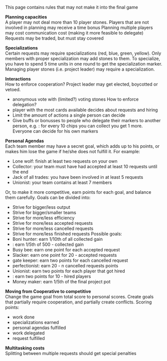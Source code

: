 This page contains rules that may not make it into the final game

__Planning capacities__  
A player may not deal more than 10 player stones. 
Players that are not involved in planning may receive a time bonus
Planning multiple players may cost communication cost (making it more feasible to delegate)
Requests may be traded, but must stay covered

__Specializations__  
Certain requests may require specializations (red, blue, green, yellow). 
Only members with proper specialization may add stones to them. 
To specialize, you have to spend 5 time units in one round to get the specialization marker.
Managing player stones (i.e. project leader) may require a specialization.

__Interactions__  
How to enforce cooperation? Project leader may get elected, boycotted or vetoed. 
* anonymous vote with (limited?) voting stones
How to enforce delegation?
* player with the most cards available decides about requests and hiring
* Limit the amount of actions a single person can decide
* Give buffs or bonusses to people who delegate their markers to another person, e.g. :
for every 10 chips you can collect you get 1 more. Everyone can decide for his own markers

__Personal Agendas__  
Each team member may have a secret goal, which adds up to his points, 
or makes him lose the game if he/she does not fulfill it. For example:
* Lone wolf: finish at least two requests on your own
* Collector: your team must have had accepted at least 10 requests until the end
* Jack of all trades: you have been involved in at least 5 requests
* Unionist: your team contains at least 7 members

Or, to make it more competitive, earn points for each goal, and balance them carefully.
Goals can be divided into:
* Strive for bigger/less output
* Strive for bigger/smaller teams
* Strive for more/less efficiency
* Strive for more/less accepted requests
* Strive for more/less cancelled requests
* Strive for more/less finished requests
Possible goals:
* Boni hunter: earn 1/10th of all collected gain
* : earn 1/5th of 500 - collected gain
* Busy bee: earn one point for each accepted request
* Slacker: earn one point for 20 - accepted requests
* gate keeper: earn two points for each cancelled request
* perfectionist: earn 20 - n cancelled requests points
* Unionist: earn two points for each player that got hired
* : earn two points for 10 - hired players
* Money maker: earn 1/5th of the final project pot

__Moving from Cooperative to competitive__  
Change the game goal from total score to personal scores. 
Create goals that partially require cooperation, and partially create conflicts. Scoring points:
* work done
* specializations earned
* personal agendas fulfilled
* work delegated
* request fulfilled

__Multitasking costs__  
Splitting between multiple requests should get special penalties